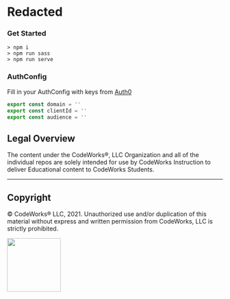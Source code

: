 Redacted
============

### Get Started

```terminal
> npm i
> npm run sass
> npm run serve
```

### AuthConfig

Fill in your AuthConfig with keys from [Auth0](https://auth0.com/)

```javascript
export const domain = '' 
export const clientId = '' 
export const audience = '' 
```
## Legal Overview

The content under the CodeWorks®, LLC Organization and all of the individual repos are solely intended for use by CodeWorks Instruction to deliver Educational content to CodeWorks Students.

---

## Copyright

© CodeWorks® LLC, 2021. Unauthorized use and/or duplication of this material without express and written permission from CodeWorks, LLC is strictly prohibited.

<img src="https://bcw.blob.core.windows.net/public/img/7815839041305055" width="125">
